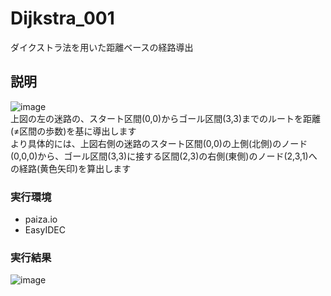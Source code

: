 # Dijkstra_001
ダイクストラ法を用いた距離ベースの経路導出
## 説明
![image](https://user-images.githubusercontent.com/96644118/191127133-84d3edf0-f7e1-4599-aa9c-59161777661e.png)   
上図の左の迷路の、スタート区間(0,0)からゴール区間(3,3)までのルートを距離(≠区間の歩数)を基に導出します  
より具体的には、上図右側の迷路のスタート区間(0,0)の上側(北側)のノード(0,0,0)から、ゴール区間(3,3)に接する区間(2,3)の右側(東側)のノード(2,3,1)への経路(黄色矢印)を算出します  
### 実行環境
- paiza.io
- EasyIDEC
### 実行結果
![image](https://user-images.githubusercontent.com/96644118/190981656-e265c1de-76e6-40df-af37-732d04ce70ff.png)
